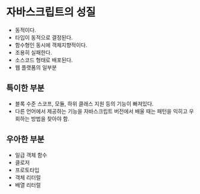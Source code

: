 # 자바스크립트의 성질

* 동적이다.
* 타입이 동적으로 결정된다.
* 함수형인 동시에 객체지향적이다.
* 조용히 실패한다.
* 소스코드 형태로 배포된다.
* 웹 플랫폼의 일부분

## 특이한 부분

* 블록 수준 스코프, 모듈, 하위 클래스 지원 등의 기능이 빠져있다.
* 다른 언어에서 제공하는 기능을 자바스크립트 버전에서 배울 때는 패턴을 익히고 우회하는 방법을 찾아야 함.

## 우아한 부분

* 일급 객체 함수
* 클로저
* 프로토타입
* 객체 리터럴
* 배열 리터럴